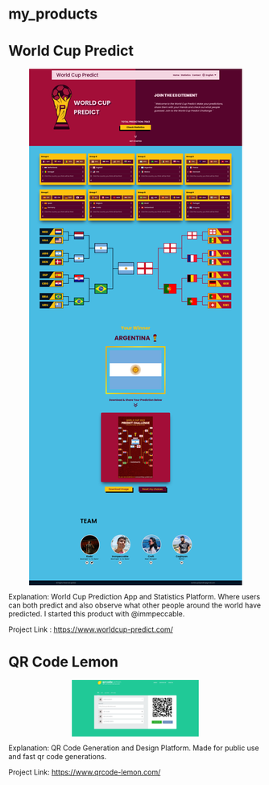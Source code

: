 # my_products


# World Cup Predict

<div align="center" width="40px"><img align="center" src="WorldCup.png"/></div>


Explanation: 
  World Cup Prediction App and Statistics Platform. Where users can both predict and also observe what other people
  around the world have predicted. I started this product with @immpeccable.

Project Link : https://www.worldcup-predict.com/

# QR Code Lemon

<p align="center" width="100%"><img align="center" width="50%" src="QRLemon.png"/></p>

Explanation:
  QR Code Generation and Design Platform. Made for public use and fast qr code generations.
  
Project Link: https://www.qrcode-lemon.com/
